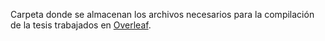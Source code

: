 Carpeta donde se almacenan los archivos necesarios para la compilación de la tesis trabajados en [Overleaf][R1].

[R1]: <https://www.overleaf.com/>
